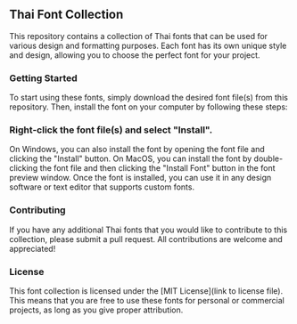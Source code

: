 ## Thai Font Collection
This repository contains a collection of Thai fonts that can be used for various design and formatting purposes. Each font has its own unique style and design, allowing you to choose the perfect font for your project.

### Getting Started
To start using these fonts, simply download the desired font file(s) from this repository. Then, install the font on your computer by following these steps:

### Right-click the font file(s) and select "Install".
On Windows, you can also install the font by opening the font file and clicking the "Install" button.
On MacOS, you can install the font by double-clicking the font file and then clicking the "Install Font" button in the font preview window.
Once the font is installed, you can use it in any design software or text editor that supports custom fonts.

### Contributing
If you have any additional Thai fonts that you would like to contribute to this collection, please submit a pull request. All contributions are welcome and appreciated!

### License
This font collection is licensed under the [MIT License](link to license file). This means that you are free to use these fonts for personal or commercial projects, as long as you give proper attribution.
